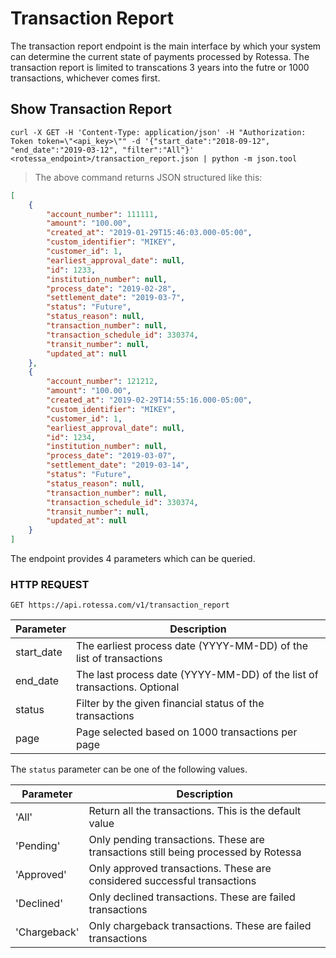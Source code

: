 # Transaction Report

The transaction report endpoint is the main interface by which your system can determine the current state of payments processed by Rotessa. The transaction report is limited to transcations 3 years into the futre or 1000 transactions, whichever comes first.

## Show Transaction Report

```shell
curl -X GET -H 'Content-Type: application/json' -H "Authorization: Token token=\"<api_key>\"" -d '{"start_date":"2018-09-12", "end_date":"2019-03-12", "filter":"All"}' <rotessa_endpoint>/transaction_report.json | python -m json.tool 
```

>The above command returns JSON structured like this:

```json
[
    {
        "account_number": 111111,
        "amount": "100.00",
        "created_at": "2019-01-29T15:46:03.000-05:00",
        "custom_identifier": "MIKEY",
        "customer_id": 1,
        "earliest_approval_date": null,
        "id": 1233,
        "institution_number": null,
        "process_date": "2019-02-28",
        "settlement_date": "2019-03-7",
        "status": "Future",
        "status_reason": null,
        "transaction_number": null,
        "transaction_schedule_id": 330374,
        "transit_number": null,
        "updated_at": null
    },
    {
        "account_number": 121212,
        "amount": "100.00",
        "created_at": "2019-02-29T14:55:16.000-05:00",
        "custom_identifier": "MIKEY",
        "customer_id": 1,
        "earliest_approval_date": null,
        "id": 1234,
        "institution_number": null,
        "process_date": "2019-03-07",
        "settlement_date": "2019-03-14",
        "status": "Future",
        "status_reason": null,
        "transaction_number": null,
        "transaction_schedule_id": 330374,
        "transit_number": null,
        "updated_at": null
    }
]
```

The endpoint provides 4 parameters which can be queried.

### HTTP REQUEST

`GET https://api.rotessa.com/v1/transaction_report`

Parameter  | Description 
 ------------- | ------------- 
start_date | The earliest process date (YYYY-MM-DD) of the list of transactions
end_date | The last process date (YYYY-MM-DD) of the list of transactions. Optional
status | Filter by the given financial status of the transactions
page | Page selected based on 1000 transactions per page

The `status` parameter can be one of the following values.

Parameter  | Description 
 ------------- | ------------- 
'All' | Return all the transactions. This is the default value
'Pending' | Only pending transactions. These are transactions still being processed by Rotessa
'Approved' | Only approved transactions. These are considered successful transactions
'Declined' | Only declined transactions. These are failed transactions
'Chargeback' | Only chargeback transactions. These are failed transactions